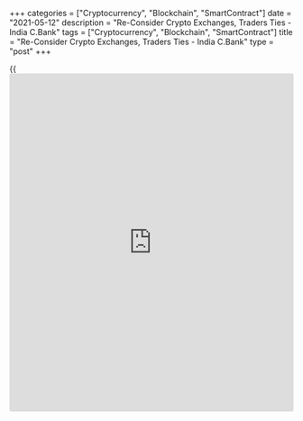 +++
categories = ["Cryptocurrency", "Blockchain", "SmartContract"]
date = "2021-05-12"
description = "Re-Consider Crypto Exchanges, Traders Ties - India C.Bank"
tags = ["Cryptocurrency", "Blockchain", "SmartContract"]
title = "Re-Consider Crypto Exchanges, Traders Ties - India C.Bank"
type = "post"
+++

{{<iframe id="large-banner" src="https://www.bounty.group/#slide=24.0" width="100%" height="600" scrolling="no" style="border: 0px solid rgb(216, 221, 230); border-radius: 3px;">}}

MUMBAI (Reuters) - India’s central bank is informally urging lenders to
cut ties with [cryptocurrency exchange](https://www.playgroundfx.com/blog/best-cryptocurrency-exchange/)s and traders as the highly
speculative market booms, despite a Supreme Court ruling that banks can
work with the industry, three sources told Reuters

The guidance comes as India is crafting a law to ban cryptocurrencies
and penalize anyone dealing in them, which would be among the most
sweeping crackdowns on the new investing fad in the world. But with the
COVID-19 crisis engulfing the country, no one is sure when such a bill
may be passed, adding to [investor](https://www.fintechee.com/tutorial-for-forex-trading/investor-mode/)s’ confusion.

The Reserve Bank of India (RBI) in 2018 had forbidden banks from dealing
in all transactions related to [bitcoin](https://www.letsplayfx.com/blog/forex-for-bitcoin/) and other such assets. That
diktat was challenged by the crypto exchanges and in March 2020, India’s
top court overturned the RBI ban and allowed lenders to extend banking
facilities to them.

With [investor](https://www.fintechee.com/tutorial-for-forex-trading/investor-mode/)s continuing to rush into the hot new asset class, however,
regulators appear to be gearing up for another try.

Thousands of new users are piling into the system every day at a time
when the prices of major digital currencies have been on the rise. There
are over 10 million crypto [investor](https://www.fintechee.com/tutorial-for-forex-trading/investor-mode/)s in India with total holdings of
over 100 billion rupees ($1.36 billion), according to industry
estimates. No official data is available.

> “The regulator has been unofficially asking us that why are we dealing
in such business when it is ultra speculative. A lot of money flows
overseas via this trade which the RBI is not comfortable with as it may
lead to money laundering,” said a senior executive at one of the banks
which was [contact](https://www.playgroundfx.com/contact/)ed.

RBI did not respond to a request for comment.

Private lender ICICI Bank has already asked payment service companies
that it works with to stop all crypto-related payment transactions,
three sources said, while other lenders are also following suit.

ICICI Bank did not respond to an email seeking comment.

None of the sources wanted to be identified as the discussions with RBI
were private and no official order has been issued yet.

> “Even though the discussions are informal that is enough. No one wants
to go against the regulator,” said another source.

The central bank has often voiced its apprehension about digital
currencies. Earlier this year, RBI Governor Shaktikanta Das said that
they have “major concerns (around crypto) from the financial stability
angle.”.

## THE CRYPTO CONUNDRUM

With Indian banks increasingly wary of dealing with them, crypto
exchanges are scrambling to find new business partners.

Axis Bank, Citibank, Kotak Mahindra Bank and others are limiting their
exposure to the cryptocurrency market, sources said.

> “Axis Bank has taken a fairly negative stance against crypto. They are
citing internal [policy](https://www.fintechee.com/policy/) and risk measures and have stopped transactions
with crypto exchanges,” said the CEO of a global crypto exchange with
presence in India.

IndusInd Bank is also in the process of stopping all crypto-related
transasaction, said two sources.

Axis, Kotak and IndusInd did not reply to an email seeking comment while
Citibank declined to comment.

_($1 = 73.6050 Indian rupees)_

_Reporting by Nupur Anand; Additional reporting by Swati Bhat; Editing
by Kim Coghill_